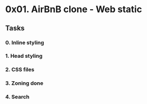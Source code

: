 # 0x01. AirBnB clone - Web static

## Tasks

### 0. Inline styling

### 1. Head styling

### 2. CSS files

### 3. Zoning done

### 4. Search
